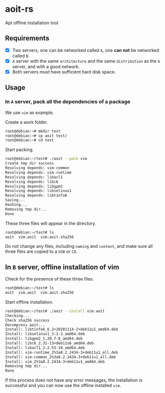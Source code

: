 # aoit-rs

Apt offline installation tool

## Requirements

- [x] Two servers, one can be networked called `A`, one **can not** be networked called `B`.
- [x] `A` server with the same `architecture` and the same `distribution` as the `b` server, and with a good network.
- [x] Both servers must have sufficient hard disk space.

## Usage

### In `A` server, pack all the dependencies of a package

We use `vim` as example.

Create a work folder.

```bash
root@debian:~# mkdir test
root@debian:~# cp aoit test/
root@debian:~# cd test
```

Start packing.

```bash
root@debian:~/test# ./aoit --pack vim
Create tmp dir success
Resolving depends: vim-common
Resolving depends: vim-runtime
Resolving depends: libacl1
Resolving depends: libc6
Resolving depends: libgpm2
Resolving depends: libselinux1
Resolving depends: libtinfo6
Saving...
Hashing...
Removing tmp dir...
Done
```

These three files will appear in the directory.

```bash
root@debian:~/test# ls
aoit  vim.aoit  vim.aoit.sha256
```

Do not change any files, including `naming` and `content`, and make sure all three files are copied to a `USB` or `CD`.

## In `B` server, offline installation of vim

Check for the presence of these three files.

```bash
root@debian:~/test# ls
aoit  vim.aoit  vim.aoit.sha256
```

Start offline installation.

```bash
root@debian:~/test# ./aoit --install vim.aoit
Checking...
Check sha256 success
Decompress aoit...
Install: libtinfo6_6.2+20201114-2+deb11u1_amd64.deb
Install: libselinux1_3.1-3_amd64.deb
Install: libgpm2_1.20.7-8_amd64.deb
Install: libc6_2.31-13+deb11u6_amd64.deb
Install: libacl1_2.2.53-10_amd64.deb
Install: vim-runtime_2%3a8.2.2434-3+deb11u1_all.deb
Install: vim-common_2%3a8.2.2434-3+deb11u1_all.deb
Install: vim_2%3a8.2.2434-3+deb11u1_amd64.deb
Removing tmp dir...
Done
```

If this process does not have any error messages, the installation is successful and you can now use the offline installed `vim`.
